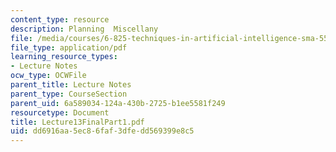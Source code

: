 ```yaml
---
content_type: resource
description: Planning  Miscellany
file: /media/courses/6-825-techniques-in-artificial-intelligence-sma-5504-fall-2002/dd6916aa5ec86faf3dfedd569399e8c5_Lecture13FinalPart1.pdf
file_type: application/pdf
learning_resource_types:
- Lecture Notes
ocw_type: OCWFile
parent_title: Lecture Notes
parent_type: CourseSection
parent_uid: 6a589034-124a-430b-2725-b1ee5581f249
resourcetype: Document
title: Lecture13FinalPart1.pdf
uid: dd6916aa-5ec8-6faf-3dfe-dd569399e8c5
---
```

